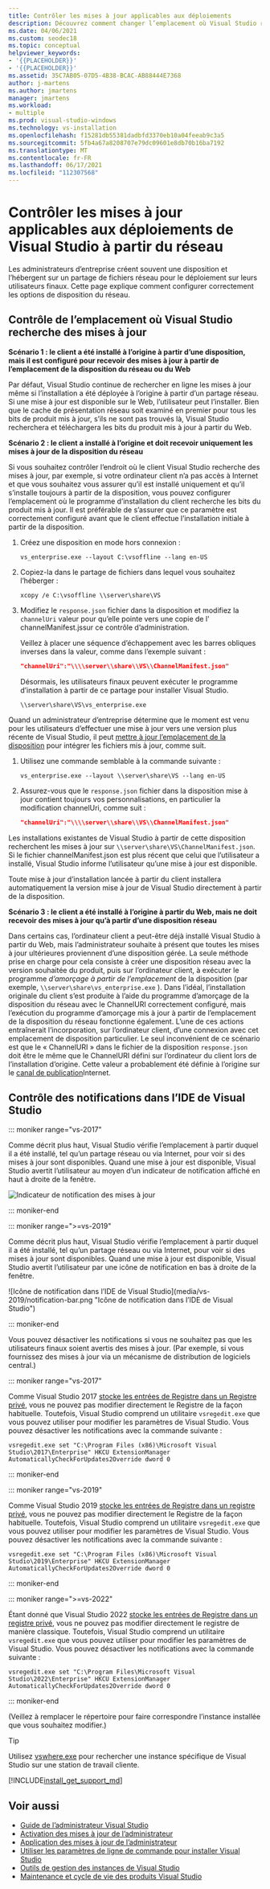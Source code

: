 ```yaml
---
title: Contrôler les mises à jour applicables aux déploiements
description: Découvrez comment changer l’emplacement où Visual Studio recherche une mise à jour dans le cas d’une installation à partir d’un réseau.
ms.date: 04/06/2021
ms.custom: seodec18
ms.topic: conceptual
helpviewer_keywords:
- '{{PLACEHOLDER}}'
- '{{PLACEHOLDER}}'
ms.assetid: 35C7AB05-07D5-4B38-BCAC-AB88444E7368
author: j-martens
ms.author: jmartens
manager: jmartens
ms.workload:
- multiple
ms.prod: visual-studio-windows
ms.technology: vs-installation
ms.openlocfilehash: f15281db55381dadbfd3370eb10a04feeab9c3a5
ms.sourcegitcommit: 5fb4a67a8208707e79dc09601e8db70b16ba7192
ms.translationtype: MT
ms.contentlocale: fr-FR
ms.lasthandoff: 06/17/2021
ms.locfileid: "112307568"
---
```

# <a name="control-updates-to-network-based-visual-studio-deployments"></a>Contrôler les mises à jour applicables aux déploiements de Visual Studio à partir du réseau

Les administrateurs d’entreprise créent souvent une disposition et l’hébergent sur un partage de fichiers réseau pour le déploiement sur leurs utilisateurs finaux. Cette page explique comment configurer correctement les options de disposition du réseau.

## <a name="controlling-where-visual-studio-looks-for-updates"></a>Contrôle de l’emplacement où Visual Studio recherche des mises à jour

**Scénario 1 : le client a été installé à l’origine à partir d’une disposition, mais il est configuré pour recevoir des mises à jour à partir de l’emplacement de la disposition du réseau ou du Web**

Par défaut, Visual Studio continue de rechercher en ligne les mises à jour même si l’installation a été déployée à l’origine à partir d’un partage réseau. Si une mise à jour est disponible sur le Web, l’utilisateur peut l’installer. Bien que le cache de présentation réseau soit examiné en premier pour tous les bits de produit mis à jour, s’ils ne sont pas trouvés là, Visual Studio recherchera et téléchargera les bits du produit mis à jour à partir du Web.

**Scénario 2 : le client a installé à l’origine et doit recevoir uniquement les mises à jour de la disposition du réseau**

Si vous souhaitez contrôler l’endroit où le client Visual Studio recherche des mises à jour, par exemple, si votre ordinateur client n’a pas accès à Internet et que vous souhaitez vous assurer qu’il est installé uniquement et qu’il s’installe toujours à partir de la disposition, vous pouvez configurer l’emplacement où le programme d’installation du client recherche les bits du produit mis à jour. Il est préférable de s’assurer que ce paramètre est correctement configuré avant que le client effectue l’installation initiale à partir de la disposition.

1. Créez une disposition en mode hors connexion :

   ```shell
   vs_enterprise.exe --layout C:\vsoffline --lang en-US
   ```

2. Copiez-la dans le partage de fichiers dans lequel vous souhaitez l’héberger :

   ```shell
   xcopy /e C:\vsoffline \\server\share\VS
   ```

3. Modifiez le `response.json` fichier dans la disposition et modifiez la `channelUri` valeur pour qu’elle pointe vers une copie de l' channelManifest.jssur ce contrôle d’administration.

   Veillez à placer une séquence d’échappement avec les barres obliques inverses dans la valeur, comme dans l’exemple suivant :

   ```json
   "channelUri":"\\\\server\\share\\VS\\ChannelManifest.json"
   ```

   Désormais, les utilisateurs finaux peuvent exécuter le programme d’installation à partir de ce partage pour installer Visual Studio.

   ```shell
   \\server\share\VS\vs_enterprise.exe
   ```

Quand un administrateur d’entreprise détermine que le moment est venu pour les utilisateurs d’effectuer une mise à jour vers une version plus récente de Visual Studio, il peut [mettre à jour l’emplacement de la disposition](update-a-network-installation-of-visual-studio.md) pour intégrer les fichiers mis à jour, comme suit.

1. Utilisez une commande semblable à la commande suivante :

   ```shell
   vs_enterprise.exe --layout \\server\share\VS --lang en-US
   ```

2. Assurez-vous que le `response.json` fichier dans la disposition mise à jour contient toujours vos personnalisations, en particulier la modification channelUri, comme suit :

   ```json
   "channelUri":"\\\\server\\share\\VS\\ChannelManifest.json"
   ```

Les installations existantes de Visual Studio à partir de cette disposition recherchent les mises à jour sur `\\server\share\VS\ChannelManifest.json`. Si le fichier channelManifest.json est plus récent que celui que l’utilisateur a installé, Visual Studio informe l’utilisateur qu’une mise à jour est disponible.

Toute mise à jour d’installation lancée à partir du client installera automatiquement la version mise à jour de Visual Studio directement à partir de la disposition.

**Scénario 3 : le client a été installé à l’origine à partir du Web, mais ne doit recevoir des mises à jour qu’à partir d’une disposition réseau**

Dans certains cas, l’ordinateur client a peut-être déjà installé Visual Studio à partir du Web, mais l’administrateur souhaite à présent que toutes les mises à jour ultérieures proviennent d’une disposition gérée. La seule méthode prise en charge pour cela consiste à créer une disposition réseau avec la version souhaitée du produit, puis sur l’ordinateur client, à exécuter le programme _d’amorçage à partir de l’emplacement_ de la disposition (par exemple, `\\server\share\vs_enterprise.exe` ). Dans l’idéal, l’installation originale du client s’est produite à l’aide du programme d’amorçage de la disposition du réseau avec le ChannelURI correctement configuré, mais l’exécution du programme d’amorçage mis à jour à partir de l’emplacement de la disposition du réseau fonctionne également. L’une de ces actions entraînerait l’incorporation, sur l’ordinateur client, d’une connexion avec cet emplacement de disposition particulier. Le seul inconvénient de ce scénario est que le « ChannelURI » dans le fichier de la disposition `response.json` doit être le même que le ChannelURI défini sur l’ordinateur du client lors de l’installation d’origine. Cette valeur a probablement été définie à l’origine sur le [canal de publication](https://aka.ms/vs/16/release/channel)Internet.

## <a name="controlling-notifications-in-the-visual-studio-ide"></a>Contrôle des notifications dans l’IDE de Visual Studio

::: moniker range="vs-2017"

Comme décrit plus haut, Visual Studio vérifie l’emplacement à partir duquel il a été installé, tel qu’un partage réseau ou via Internet, pour voir si des mises à jour sont disponibles. Quand une mise à jour est disponible, Visual Studio avertit l’utilisateur au moyen d’un indicateur de notification affiché en haut à droite de la fenêtre.

   ![Indicateur de notification des mises à jour](media/notification-flag.png)

::: moniker-end

::: moniker range=">=vs-2019&quot;

Comme décrit plus haut, Visual Studio vérifie l’emplacement à partir duquel il a été installé, tel qu’un partage réseau ou via Internet, pour voir si des mises à jour sont disponibles. Quand une mise à jour est disponible, Visual Studio avertit l’utilisateur par une icône de notification en bas à droite de la fenêtre.

   ![Icône de notification dans l’IDE de Visual Studio](media/vs-2019/notification-bar.png &quot;Icône de notification dans l’IDE de Visual Studio")

::: moniker-end

Vous pouvez désactiver les notifications si vous ne souhaitez pas que les utilisateurs finaux soient avertis des mises à jour. (Par exemple, si vous fournissez des mises à jour via un mécanisme de distribution de logiciels central.)

::: moniker range="vs-2017"

Comme Visual Studio 2017 [stocke les entrées de Registre dans un Registre privé](tools-for-managing-visual-studio-instances.md#editing-the-registry-for-a-visual-studio-instance), vous ne pouvez pas modifier directement le Registre de la façon habituelle. Toutefois, Visual Studio comprend un utilitaire `vsregedit.exe` que vous pouvez utiliser pour modifier les paramètres de Visual Studio. Vous pouvez désactiver les notifications avec la commande suivante :

```shell
vsregedit.exe set "C:\Program Files (x86)\Microsoft Visual Studio\2017\Enterprise" HKCU ExtensionManager AutomaticallyCheckForUpdates2Override dword 0
```

::: moniker-end

::: moniker range="vs-2019"

Comme Visual Studio 2019 [stocke les entrées de Registre dans un registre privé](tools-for-managing-visual-studio-instances.md#editing-the-registry-for-a-visual-studio-instance), vous ne pouvez pas modifier directement le Registre de la façon habituelle. Toutefois, Visual Studio comprend un utilitaire `vsregedit.exe` que vous pouvez utiliser pour modifier les paramètres de Visual Studio. Vous pouvez désactiver les notifications avec la commande suivante :

```shell
vsregedit.exe set "C:\Program Files (x86)\Microsoft Visual Studio\2019\Enterprise" HKCU ExtensionManager AutomaticallyCheckForUpdates2Override dword 0
```

::: moniker-end

::: moniker range=">=vs-2022"

Étant donné que Visual Studio 2022 [stocke les entrées de Registre dans un registre privé](tools-for-managing-visual-studio-instances.md#editing-the-registry-for-a-visual-studio-instance), vous ne pouvez pas modifier directement le registre de manière classique. Toutefois, Visual Studio comprend un utilitaire `vsregedit.exe` que vous pouvez utiliser pour modifier les paramètres de Visual Studio. Vous pouvez désactiver les notifications avec la commande suivante :

```shell
vsregedit.exe set "C:\Program Files\Microsoft Visual Studio\2022\Enterprise" HKCU ExtensionManager AutomaticallyCheckForUpdates2Override dword 0
```

::: moniker-end

(Veillez à remplacer le répertoire pour faire correspondre l’instance installée que vous souhaitez modifier.)

> [!TIP]
> Utilisez [vswhere.exe](tools-for-managing-visual-studio-instances.md#detecting-existing-visual-studio-instances) pour rechercher une instance spécifique de Visual Studio sur une station de travail cliente.

[!INCLUDE[install_get_support_md](includes/install_get_support_md.md)]

## <a name="see-also"></a>Voir aussi

* [Guide de l’administrateur Visual Studio](visual-studio-administrator-guide.md)
* [Activation des mises à jour de l’administrateur](enabling-administrator-updates.md)
* [Application des mises à jour de l’administrateur](applying-administrator-updates.md)
* [Utiliser les paramètres de ligne de commande pour installer Visual Studio](use-command-line-parameters-to-install-visual-studio.md)
* [Outils de gestion des instances de Visual Studio](tools-for-managing-visual-studio-instances.md)
* [Maintenance et cycle de vie des produits Visual Studio](/visualstudio/releases/2019/servicing/)
